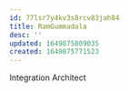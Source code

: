 ```yaml
---
id: 77lsr7y4kv3s8rcv83jah84
title: RamGummadala
desc: ''
updated: 1649875809035
created: 1649875771523
---
```


Integration Architect